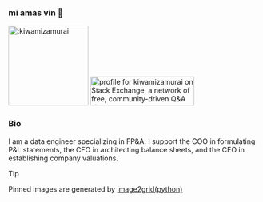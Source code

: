 ### mi amas vin 👋
<img width="160" src="https://count.getloli.com/@:kiwamizamurai?name=%3Akiwamizamurai&theme=moebooru-h&padding=7&offset=0&align=top&scale=1&pixelated=1&darkmode=auto" alt=":kiwamizamurai" />
<a href="https://stackexchange.com/users/13359247"><img src="https://stackexchange.com/users/flair/13359247.png" width="208" height="58" alt="profile for kiwamizamurai on Stack Exchange, a network of free, community-driven Q&amp;A sites" title="profile for kiwamizamurai on Stack Exchange, a network of free, community-driven Q&amp;A sites"></a>


### Bio
I am a data engineer specializing in FP&A. I support the COO in formulating P&L statements, the CFO in architecting balance sheets, and the CEO in establishing company valuations.

> [!TIP]
> Pinned images are generated by <a href="https://github.com/kiwamizamurai/image2grid"> image2grid(python) </a>
